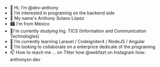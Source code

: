 - 👋 Hi, I’m @dev-anthony
- 👀 I’m interested in programing on the backend side
- 🧑 My name's Anthony Solano López
- 🏙 I'm from México
- 🏫I'm currently studying Ing. TICS (Information and Communication Technologies)
- 🌱 I’m currently learning Laravel / Codeigniter4 / NodeJS / Angular
- 💞️ I’m looking to collaborate on a enterprice dedicate of the programing
- 📫 How to reach me ... on Titter how @webfazt on Instagram how: anthonysn.dev

<!---
dev-anthony/dev-anthony is a ✨ special ✨ repository because its `README.md` (this file) appears on your GitHub profile.
You can click the Preview link to take a look at your changes.
--->
